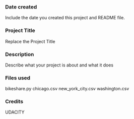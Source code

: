 ### Date created
Include the date you created this project and README file.

### Project Title
Replace the Project Title

### Description
Describe what your project is about and what it does

### Files used
bikeshare.py
chicago.csv
new_york_city.csv
washington.csv

### Credits
UDACITY

